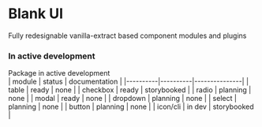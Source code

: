 # Blank UI

Fully redesignable vanilla-extract based component modules and plugins  


### In active development
Package in active development  
| module   | status   | documentation |
|----------|----------|---------------|
| table    | ready    | none          |
| checkbox | ready    | storybooked   |
| radio    | planning | none          |
| modal    | ready    | none          |
| dropdown | planning | none          |
| select   | planning | none          |
| button   | planning | none          |
| icon/cli | in dev   | storybooked   |